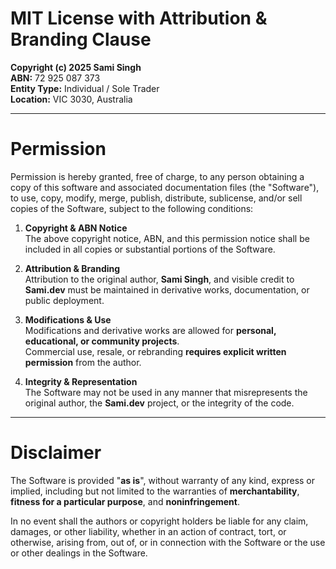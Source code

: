 # **MIT License with Attribution & Branding Clause**

**Copyright (c) 2025 Sami Singh**  
**ABN:** 72 925 087 373  
**Entity Type:** Individual / Sole Trader  
**Location:** VIC 3030, Australia  

---

# **Permission**

Permission is hereby granted, free of charge, to any person obtaining a copy of this software and associated documentation files (the "Software"), to use, copy, modify, merge, publish, distribute, sublicense, and/or sell copies of the Software, subject to the following conditions:

1. **Copyright & ABN Notice**  
   The above copyright notice, ABN, and this permission notice shall be included in all copies or substantial portions of the Software.

2. **Attribution & Branding**  
   Attribution to the original author, **Sami Singh**, and visible credit to **Sami.dev** must be maintained in derivative works, documentation, or public deployment.

3. **Modifications & Use**  
   Modifications and derivative works are allowed for **personal, educational, or community projects**.  
   Commercial use, resale, or rebranding **requires explicit written permission** from the author.

4. **Integrity & Representation**  
   The Software may not be used in any manner that misrepresents the original author, the **Sami.dev** project, or the integrity of the code.

---

# **Disclaimer**

The Software is provided "**as is**", without warranty of any kind, express or implied, including but not limited to the warranties of **merchantability**, **fitness for a particular purpose**, and **noninfringement**.  

In no event shall the authors or copyright holders be liable for any claim, damages, or other liability, whether in an action of contract, tort, or otherwise, arising from, out of, or in connection with the Software or the use or other dealings in the Software.

